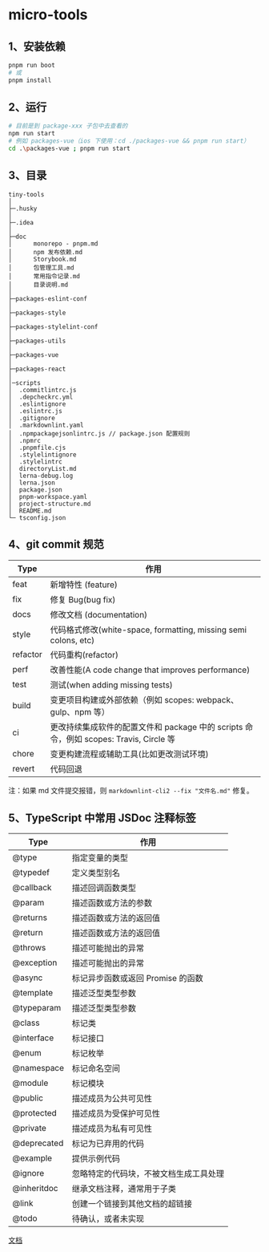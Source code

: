 # micro-tools

## 1、安装依赖

```bash
pnpm run boot
# 或
pnpm install
```

## 2、运行

```bash
# 目前是到 package-xxx 子包中去查看的
npm run start
# 例如 packages-vue（ios 下使用：cd ./packages-vue && pnpm run start）
cd .\packages-vue ; pnpm run start
```

## 3、目录

```目录
tiny-tools
│
├─.husky
│
├─.idea
│
├─doc
│      monorepo - pnpm.md
│      npm 发布依赖.md
│      Storybook.md
│      包管理工具.md
│      常用指令记录.md
│      目录说明.md
│
├─packages-eslint-conf
│
├─packages-style
│
├─packages-stylelint-conf
│
├─packages-utils
│
├─packages-vue
│
├─packages-react
│
│─scripts
│  .commitlintrc.js
│  .depcheckrc.yml
│  .eslintignore
│  .eslintrc.js
│  .gitignore
│  .markdownlint.yaml
│  .npmpackagejsonlintrc.js // package.json 配置规则
│  .npmrc
│  .pnpmfile.cjs
│  .stylelintignore
│  .stylelintrc
│  directoryList.md
│  lerna-debug.log
│  lerna.json
│  package.json
│  pnpm-workspace.yaml
│  project-structure.md
│  README.md
└─ tsconfig.json
```

## 4、git commit 规范

| Type     | 作用                                                                                   |
| -------- | -------------------------------------------------------------------------------------- |
| feat     | 新增特性 (feature)                                                                     |
| fix      | 修复 Bug(bug fix)                                                                      |
| docs     | 修改文档 (documentation)                                                               |
| style    | 代码格式修改(white-space, formatting, missing semi colons, etc)                        |
| refactor | 代码重构(refactor)                                                                     |
| perf     | 改善性能(A code change that improves performance)                                      |
| test     | 测试(when adding missing tests)                                                        |
| build    | 变更项目构建或外部依赖（例如 scopes: webpack、gulp、npm 等）                           |
| ci       | 更改持续集成软件的配置文件和 package 中的 scripts 命令，例如 scopes: Travis, Circle 等 |
| chore    | 变更构建流程或辅助工具(比如更改测试环境)                                               |
| revert   | 代码回退                                                                               |

注：如果 md 文件提交报错，则 `markdownlint-cli2 --fix "文件名.md"` 修复。

## 5、TypeScript 中常用 JSDoc 注释标签

| Type        | 作用        |
| ----------- | ----------- |
| @type       | 指定变量的类型                 |
| @typedef    | 定义类型别名                   |
| @callback   | 描述回调函数类型               |
| @param      | 描述函数或方法的参数           |
| @returns    | 描述函数或方法的返回值         |
| @return     | 描述函数或方法的返回值         |
| @throws     | 描述可能抛出的异常             |
| @exception  | 描述可能抛出的异常             |
| @async      | 标记异步函数或返回 Promise 的函数 |
| @template   | 描述泛型类型参数               |
| @typeparam  | 描述泛型类型参数               |
| @class      | 标记类                         |
| @interface  | 标记接口                       |
| @enum       | 标记枚举                       |
| @namespace  | 标记命名空间                   |
| @module     | 标记模块                       |
| @public     | 描述成员为公共可见性           |
| @protected  | 描述成员为受保护可见性         |
| @private    | 描述成员为私有可见性           |
| @deprecated | 标记为已弃用的代码             |
| @example    | 提供示例代码                   |
| @ignore     | 忽略特定的代码块，不被文档生成工具处理 |
| @inheritdoc | 继承文档注释，通常用于子类       |
| @link       | 创建一个链接到其他文档的超链接   |
| @todo       | 待确认，或者未实现   |

[文档](https://ts.nodejs.cn/docs/handbook/jsdoc-supported-types.html)
